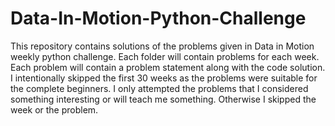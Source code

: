 # Data-In-Motion-Python-Challenge
This repository contains solutions of the problems given in Data in Motion weekly python challenge.
Each folder will contain problems for each week. Each problem will contain a problem statement along with the code solution.
I intentionally skipped the first 30 weeks as the problems were suitable for the complete beginners. I only attempted the problems that I considered something interesting or will teach me something. Otherwise I skipped the week or the problem.
